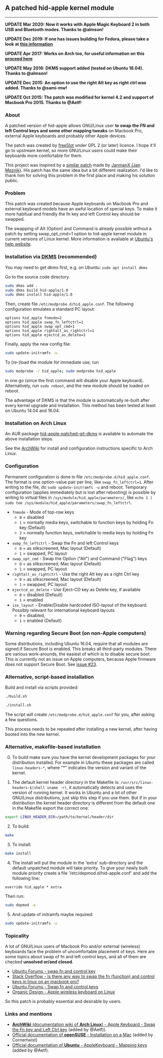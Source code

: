 ## A patched hid-apple kernel module
----------
__UPDATE Mar 2020: Now it works with Apple Magic Keyboard 2 in both USB and Bluetooth modes. Thanks to @almson!__

__UPDATE Dec 2019: If one has issues building for Fedora, please take a look at [this information](https://github.com/free5lot/hid-apple-patched/issues/55)__

__UPDATE Apr 2017: Works on Arch too, for useful information on this [proceed here](https://github.com/free5lot/hid-apple-patched/issues/31)__

__UPDATE May 2016: DKMS support added (tested on Ubuntu 16.04). Thanks to @almson!__

__UPDATE Dec 2015: An option to use the right Alt key as right ctrl was added. Thanks to @sami-mw!__

__UPDATE Oct 2015: The patch was modified for kernel 4.2 and support of Macbook Pro 2015. Thanks to @Aetf!__


### About

A patched version of hid-apple allows GNU/Linux user **to swap the FN and left Control keys and some other mapping tweaks** on Macbook Pro, external Apple keyboards and probably other Apple devices.

The patch was created by [free5lot](https://github.com/free5lot) under GPL 2 (or later) licence. I hope it'll go to upstream kernel, so more GNU/Linux users could make their keyboards more comfortable for them.

This project was inspired by a [similar patch](https://github.com/JanmanX/HID-Apple) made by [JanmanX (Jan Meznik)](https://github.com/JanmanX). His patch has the same idea but a bit different realization. I'd like to thank him for solving this problem in the first place and making his solution public.


### Problem

This patch was created because Apple keyboards on Macbook Pro and external keyboard models have an awful location of special keys. To make it more habitual and friendly the fn key and left Control key should be swapped.

The swapping of Alt (Option) and Command is already possible without a patch by setting swap_opt_cmd=1 option to hid-apple kernel module in current versions of Linux kernel.
More information is available at [Ubuntu's help website](https://help.ubuntu.com/community/AppleKeyboard#Mapping_keys_.28Insert.2C_Alt.2C_Cmd.2C_etc..29).


### Installation via [DKMS](https://en.wikipedia.org/wiki/Dynamic_Kernel_Module_Support) (recommended)

You may need to get dkms first, e.g. on Ubuntu: `sudo apt install dkms`

Go to the source code directory.
```bash
sudo dkms add .
sudo dkms build hid-apple/1.0
sudo dkms install hid-apple/1.0
```
Then, create file `/etc/modprobe.d/hid_apple.conf`. The following configuration emulates a standard PC layout:
```
options hid_apple fnmode=2
options hid_apple swap_fn_leftctrl=1
options hid_apple swap_opt_cmd=1
options hid_apple rightalt_as_rightctrl=1
options hid_apple ejectcd_as_delete=1
```
Finally, apply the new config file:
```bash
sudo update-initramfs -u
```
To (re-)load the module for immediate use, run
```bash
sudo modprobe -r hid_apple; sudo modprobe hid_apple
```
in one go (since the first command will disable your Apple keyboard). Alternatively, run `sudo reboot`, and the new module should be loaded on reboot.

The advantage of DKMS is that the module is automatically re-built after every kernel upgrade and installation. This method has been tested at least on Ubuntu 14.04 and 16.04.

### Installation on Arch Linux

An AUR package [hid-apple-patched-git-dkms](https://aur.archlinux.org/packages/hid-apple-patched-git-dkms/) is available to automate the above installation steps.

See the [ArchWiki](https://wiki.archlinux.org/index.php/Apple_Keyboard#Use_a_patch_to_hid-apple) for install and configuration instructions specific to Arch Linux.

### Configuration

Permanent configuration is done in file `/etc/modprobe.d/hid_apple.conf`. The format is one option-value pair per line, like `swap_fn_leftctrl=1`. After writing to the file, do `sudo update-initramfs -u` and reboot.
Temporary configuration (applies immediately but is lost after rebooting) is possible by writing to virtual files in `/sys/module/hid_apple/parameters/`, like `echo 1 | sudo tee /sys/module/hid_apple/parameters/swap_fn_leftctrl`.

- `fnmode` - Mode of top-row keys
  - `0` = disabled
  - `1` = normally media keys, switchable to function keys by holding Fn key (Default)
  - `2` = normally function keys, switchable to media keys by holding Fn key
- `swap_fn_leftctrl` - Swap the Fn and left Control keys
  - `0` = as silkscreened, Mac layout (Default)
  - `1` = swapped, PC layout
- `swap_opt_cmd` - Swap the Option (\"Alt\") and Command (\"Flag\") keys
  - `0` = as silkscreened, Mac layout (Default)
  - `1` = swapped, PC layout
- `rightalt_as_rightctrl` - Use the right Alt key as a right Ctrl key
  - `0` = as silkscreened, Mac layout (Default)
  - `1` = swapped, PC layout
- `ejectcd_as_delete` - Use Eject-CD key as Delete key, if available
  - `0` = disabled (Default)
  - `1` = enabled
- `iso_layout` - Enable/Disable hardcoded ISO-layout of the keyboard. Possibly relevant for international keyboard layouts
  - `0` = disabled, 
  - `1` = enabled (Default)


### Warning regarding Secure Boot (on non-Apple computers)

Some distributions, including Ubuntu 16.04, require that all modules are signed if Secure Boot is enabled. This breaks all third-party modules. There are various work-arounds, the easiest of which is to disable secure boot. This is currently not an issue on Apple computers, because Apple firmware does not support Secure Boot. See [issue #23](https://github.com/free5lot/hid-apple-patched/issues/23).


### Alternative, script-based installation

Build and install via scripts provided:
```bash
./build.sh

./install.sh
```
The script will create `/etc/modprobe.d/hid_apple.conf` for you, after asking a few questions.

This process needs to be repeated after installing a new kernel, after having booted into the new kernel.


### Alternative, makefile-based installation

0. To build make sure you have the kernel development packages for your
distribution installed. For example in Ubuntu these packages are called `linux-headers-*`, where "*" indicates the version and variant of the kernel.

1. The default kernel header directory in the Makefile is:
`/usr/src/linux-headers-$(shell uname -r)`, it automatically detects and uses the version of running kernel. 
It works in Ubuntu and a lot of other GNU/Linux distributions, just skip this step if you use them.
But if in your distribution the kernel header directory is different from the default one in
the Makefile export the correct one:
```bash
export LINUX_HEADER_DIR=/path/to/kernel/header/dir
```
2. To build:
```bash
make
```
3. To install:
```bash
make install
```
4. The install will put the module in the 'extra' sub-directory and the
default unpatched module will take priority. To give your newly built
module priority create a file '/etc/depmod.d/hid-apple.conf' and add
the following line:
```
override hid_apple * extra
```
Then run:
```bash
sudo depmod -a
```
5. And update of initramfs maybe required:
```bash
sudo update-initramfs -u
```


### Topicality

A lot of GNU/Linux users of Macbook Pro and/or external (wireless) keyboards face the problem of uncomfortable placement of keys.
Here are some topics about swap of fn and left control keys, and all of them are checked **unsolved or/and closed**.
- [Ubuntu Forums - swap fn and control key](http://ubuntuforums.org/showthread.php?t=785643)
- [Stack Overflow - Is there any way to swap the fn (function) and control keys in linux on an macbook pro?](https://stackoverflow.com/questions/4767895/is-there-any-way-to-swap-the-fn-function-and-control-keys-in-linux-on-an-macbo)
- [Ubuntu Forums - Swap fn and control keys](http://ubuntuforums.org/showthread.php?t=2176248) 
- [Organic Design - Apple wireless keyboard on Linux](http://www.organicdesign.co.nz/Apple_wireless_keyboard_on_Linux)

So this patch is probably essential and desirable by users.


### Links and mentions
- [**ArchWiki** (documentation wiki of **Arch Linux**) - Apple Keyboard - Swap the Fn key and Left Ctrl key](https://wiki.archlinux.org/index.php/Apple_Keyboard#Use_a_patch_to_hid-apple) (added by @Aetf)).
- [Official documentation of **openSUSE** - Installation on a Mac](https://en.opensuse.org/SDB:Installation_on_a_Mac#Other_things) (added by Cornertwist)
- [Official documentation of **Ubuntu** - AppleKeyboard - Mapping keys](https://help.ubuntu.com/community/AppleKeyboard#Mapping_keys_.28Insert.2C_Alt.2C_Cmd.2C_etc..29) (added by @Aetf).

